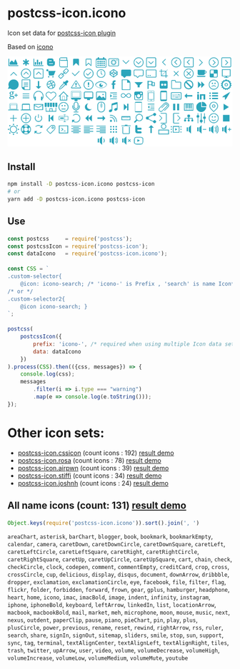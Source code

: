 
# postcss-icon.icono

Icon set data for [postcss-icon plugin](https://github.com/retyui/postcss-icon)

Based on [icono](https://saeedalipoor.github.io/icono/)

[![Icono](https://raw.githubusercontent.com/retyui/postcss-icon.icono/master/preview.png)](https://retyui.github.io/postcss-icon/icono/)


## Install
```bash
npm install -D postcss-icon.icono postcss-icon
# or
yarn add -D postcss-icon.icono postcss-icon
```

## Use
```js
const postcss     = require('postcss');
const postcssIcon = require('postcss-icon');
const dataIcono   = require('postcss-icon.icono');

const CSS = `
.custom-selector{
	@icon: icono-search; /* 'icono-' is Prefix , 'search' is name Icon*/ }
/* or */
.custom-selector2{
	@icon icono-search; }
`;

postcss(
	postcssIcon({
		prefix: 'icono-', /* required when using multiple Icon data sets */
		data: dataIcono
	})
).process(CSS).then(({css, messages}) => {
	console.log(css);
	messages
		.filter(i => i.type === "warning")
		.map(e => console.log(e.toString()));
});
```

# Other icon sets:
- [postcss-icon.cssicon](https://github.com/retyui/postcss-icon.cssicon) (count icons : 192) [result demo](https://retyui.github.io/postcss-icon/cssicon/)
- [postcss-icon.rosa](https://github.com/retyui/postcss-icon.rosa) (count icons : 78) [result demo](https://retyui.github.io/postcss-icon/rosa/)
- [postcss-icon.airpwn](https://github.com/retyui/postcss-icon.airpwn) (count icons : 39) [result demo](https://retyui.github.io/postcss-icon/airpwn/)
- [postcss-icon.stiffi](https://github.com/retyui/postcss-icon.stiffi) (count icons : 34) [result demo](https://retyui.github.io/postcss-icon/stiffi/)
- [postcss-icon.joshnh](https://github.com/retyui/postcss-icon.joshnh) (count icons : 24) [result demo](https://retyui.github.io/postcss-icon/joshnh/)


## All name icons (count: 131) [result demo](https://retyui.github.io/postcss-icon/icono/)

```js
Object.keys(require('postcss-icon.icono')).sort().join(', ')
```
`areaChart`, `asterisk`, `barChart`, `blogger`, `book`, `bookmark`, `bookmarkEmpty`, `calendar`, `camera`, `caretDown`, `caretDownCircle`, `caretDownSquare`, `caretLeft`, `caretLeftCircle`, `caretLeftSquare`, `caretRight`, `caretRightCircle`, `caretRightSquare`, `caretUp`, `caretUpCircle`, `caretUpSquare`, `cart`, `chain`, `check`, `checkCircle`, `clock`, `codepen`, `comment`, `commentEmpty`, `creditCard`, `crop`, `cross`, `crossCircle`, `cup`, `delicious`, `display`, `disqus`, `document`, `downArrow`, `dribbble`, `dropper`, `exclamation`, `exclamationCircle`, `eye`, `facebook`, `file`, `filter`, `flag`, `flickr`, `folder`, `forbidden`, `forward`, `frown`, `gear`, `gplus`, `hamburger`, `headphone`, `heart`, `home`, `icono`, `imac`, `imacBold`, `image`, `indent`, `infinity`, `instagram`, `iphone`, `iphoneBold`, `keyboard`, `leftArrow`, `linkedIn`, `list`, `locationArrow`, `macbook`, `macbookBold`, `mail`, `market`, `meh`, `microphone`, `moon`, `mouse`, `music`, `next`, `nexus`, `outdent`, `paperClip`, `pause`, `piano`, `pieChart`, `pin`, `play`, `plus`, `plusCircle`, `power`, `previous`, `rename`, `reset`, `rewind`, `rightArrow`, `rss`, `ruler`, `search`, `share`, `signIn`, `signOut`, `sitemap`, `sliders`, `smile`, `stop`, `sun`, `support`, `sync`, `tag`, `terminal`, `textAlignCenter`, `textAlignLeft`, `textAlignRight`, `tiles`, `trash`, `twitter`, `upArrow`, `user`, `video`, `volume`, `volumeDecrease`, `volumeHigh`, `volumeIncrease`, `volumeLow`, `volumeMedium`, `volumeMute`, `youtube`